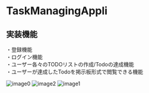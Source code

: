 # TaskManagingAppli

## 実装機能 <br/>
・登録機能<br/>
・ログイン機能<br/>
・ユーザー各々のTODOリストの作成/Todoの達成機能<br/>
・ユーザーが達成したTodoを掲示板形式で閲覧できる機能<br/>

![image0](https://user-images.githubusercontent.com/89618972/139486862-7c89d23c-65c7-4416-be7e-867fd288e3be.jpg)
![image2](https://user-images.githubusercontent.com/89618972/139486875-6fb466d9-1beb-44d1-a056-8a729bb2ffb9.jpg)
![image1](https://user-images.githubusercontent.com/89618972/139486885-c7836faa-0df1-4a30-bd07-d8a886315c2c.jpg)
